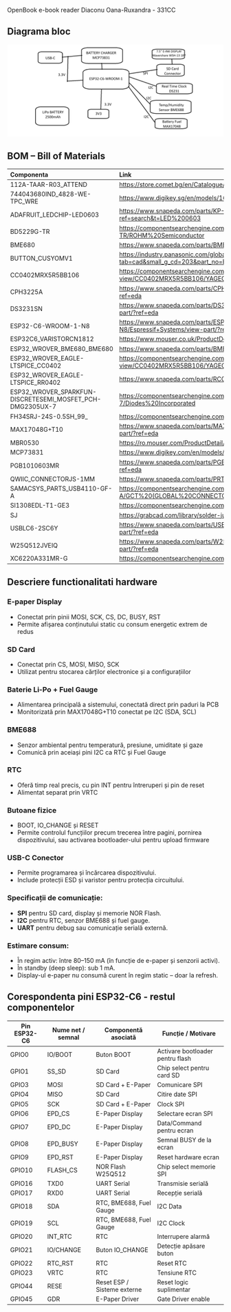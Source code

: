 OpenBook e-book reader
Diaconu Oana-Ruxandra - 331CC

## Diagrama bloc

![image](diagrama_bloc.png)


## BOM – Bill of Materials

| Componenta                                                | Link                                                                                             | Datasheet                                                                                                                              |
|:----------------------------------------------------------|:-------------------------------------------------------------------------------------------------|:---------------------------------------------------------------------------------------------------------------------------------------|
| 112A-TAAR-R03_ATTEND                                      | https://store.comet.bg/en/Catalogue/Product/43497/                                               | https://store.comet.bg/en/Catalogue/Product/43497/                                                                                     |
| 744043680IND_4828-WE-TPC_WRE                              | https://www.digikey.sg/en/models/1638515                                                         | https://www.digikey.sg/en/models/1638515                                                                                               |
| ADAFRUIT_LEDCHIP-LED0603                                  | https://www.snapeda.com/parts/KP-1608SURCK/Kingbright/view-part/?ref=search&t=LED%200603         | https://www.snapeda.com/parts/KP-1608SURCK/Kingbright/datasheet/                                                                       |
| BD5229G-TR                                                | https://componentsearchengine.com/part-view/BD5229G-TR/ROHM%20Semiconductor                      | https://componentsearchengine.com/part-view/BD5229G-TR/ROHM%20Semiconductor                                                            |
| BME680                                                    | https://www.snapeda.com/parts/BME680/Bosch/view-part/?welcome=home                               | https://www.snapeda.com/parts/BME680/Bosch%20Sensortec/datasheet/                                                                      |
| BUTTON_CUSYOMV1                                           | https://industry.panasonic.com/global/en/downloads?tab=cad&small_g_cd=203&part_no=EVQPUJ02K      | https://industry.panasonic.com/global/en/downloads?tab=catalog&small_g_cd=203&part_no=EVQPUJ02K                                        |
| CC0402MRX5R5BB106                                           | https://componentsearchengine.com/part-view/CC0402MRX5R5BB106/YAGEO      | https://componentsearchengine.com/part-view/CC0402MRX5R5BB106/YAGEO                                        |
| CPH3225A                                                  | https://www.snapeda.com/parts/CPH3225A/Seiko+Instruments/view-part/?ref=eda                      | https://www.snapeda.com/parts/CPH3225A/Seiko%20Instruments/datasheet/                                                                  |
| DS3231SN                                                  | https://www.snapeda.com/parts/DS3231SN%23/Analog+Devices/view-part/?ref=eda                      | https://www.snapeda.com/parts/DS3231SN%23/Analog%20Devices/datasheet/                                                                  |
| ESP32-C6-WROOM-1-N8                                       | https://www.snapeda.com/parts/ESP32-C6-WROOM-1-N8/Espressif+Systems/view-part/?ref=eda           | https://www.snapeda.com/parts/ESP32-C6-WROOM-1-N8/Espressif%20Systems/datasheet/                                                       |
| ESP32C6_VARISTORCN1812                                    | https://www.mouser.co.uk/ProductDetail/EPCOS-TDK/B72520T0350K062                                 | https://www.mouser.co.uk/ProductDetail/EPCOS-TDK/B72520T0350K062                                                      |
| ESP32_WROVER_BME680_BME680                                | https://www.snapeda.com/parts/BME680/Bosch/view-part/?welcome=home                               | https://www.snapeda.com/parts/BME680/Bosch%20Sensortec/datasheet/                                                                      |
| ESP32_WROVER_EAGLE-LTSPICE_CC0402                         | https://componentsearchengine.com/part-view/CC0402MRX5R5BB106/YAGEO                              | https://componentsearchengine.com/Datasheets/2/CC0402MRX5R5BB106.pdf                                                                   |
| ESP32_WROVER_EAGLE-LTSPICE_RR0402                         | https://www.snapeda.com/parts/RC0402FR-07226RL/Yageo/view-part/                                  | https://www.snapeda.com/parts/RC0402FR-07226RL/Yageo/datasheet/                                                                        |
| ESP32_WROVER_SPARKFUN-DISCRETESEMI_MOSFET_PCH-DMG2305UX-7 | https://componentsearchengine.com/part-view/DMG2305UX-7/Diodes%20Incorporated                    | https://componentsearchengine.com/part-view/DMG2305UX-7/Diodes%20Incorporated                                                                                |
| FH34SRJ-24S-0.5SH_99_                                     | https://componentsearchengine.com/part-view/XC6220A331MR-G/Torex                                 |  https://componentsearchengine.com/part-view/XC6220A331MR-G/Torex                                                                           |
| MAX17048G+T10                                             | https://www.snapeda.com/parts/MAX17048G+T10/Analog+Devices/view-part/?ref=eda                    | https://www.snapeda.com/parts/MAX17048G+T10/Analog%20Devices/datasheet/                                                                |
| MBR0530                                                   | https://ro.mouser.com/ProductDetail/KYOCERA-AVX/SD0805S020S1R0                                   | https://ro.mouser.com/datasheet/2/40/schottky-3165252.pdf                                                                              |
| MCP73831                                                  | https://www.digikey.com/en/models/1874108                                                        | https://www.digikey.com/en/models/1874108 |
| PGB1010603MR                                              | https://www.snapeda.com/parts/PGB1010603MR/Littelfuse/view-part/?ref=eda                         | https://www.snapeda.com/parts/PGB1010603MR/Littelfuse%20Inc./datasheet/                                                                |
| QWIIC_CONNECTORJS-1MM                                     | https://www.snapeda.com/parts/PRT-14417/SparkFun/view-part/                                      | https://www.snapeda.com/parts/PRT-14417/SparkFun%20Electronics/datasheet/                                                              |
| SAMACSYS_PARTS_USB4110-GF-A                               | https://componentsearchengine.com/part-view/USB4110-GF-A/GCT%20(GLOBAL%20CONNECTOR%20TECHNOLOGY) | https://componentsearchengine.com/part-view/USB4110-GF-A/GCT%20(GLOBAL%20CONNECTOR%20TECHNOLOGY)                                                                                              |
| SI1308EDL-T1-GE3                                          | https://componentsearchengine.com/part-view/SI1308EDL-T1-GE3/Vishay                              | https://componentsearchengine.com/Datasheets/1/SI1308EDL-T1-GE3.pdf                                                                    |
| SJ                                                        | https://grabcad.com/library/solder-jumpers-1                                                     | https://grabcad.com/library/solder-jumpers-1                                                                                           |
| USBLC6-2SC6Y                                              | https://www.snapeda.com/parts/USBLC6-2SC6Y/STMicroelectronics/view-part/?ref=eda                 | https://www.snapeda.com/parts/USBLC6-2SC6Y/STMicroelectronics/datasheet/                                                               |
| W25Q512JVEIQ                                              | https://www.snapeda.com/parts/W25Q512JVEIQ/Winbond+Electronics/view-part/?ref=eda                | https://www.snapeda.com/parts/W25Q512JVEIQ/Winbond%20Electronics/datasheet/                                                            |
| XC6220A331MR-G                                            | https://componentsearchengine.com/part-view/XC6220A331MR-G/Torex                                 | https://componentsearchengine.com/part-view/XC6220A331MR-G/Torex                                                                           |



## Descriere functionalitati hardware


###  **E-paper Display**
  - Conectat prin pinii MOSI, SCK, CS, DC, BUSY, RST
  - Permite afișarea conținutului static cu consum energetic extrem de redus
  
###  **SD Card**
  - Conectat prin CS, MOSI, MISO, SCK
  - Utilizat pentru stocarea cărților electronice și a configurațiilor

###  **Baterie Li-Po + Fuel Gauge**
  - Alimentarea principală a sistemului, conectată direct prin paduri la PCB
  - Monitorizată prin MAX17048G+T10 conectat pe I2C (SDA, SCL)

###  **BME688**
  - Senzor ambiental pentru temperatură, presiune, umiditate și gaze
  - Comunică prin aceiași pini I2C ca RTC și Fuel Gauge

###  **RTC** 
  - Oferă timp real precis, cu pin INT pentru întreruperi și pin de reset 
  - Alimentat separat prin VRTC

###  **Butoane fizice**
  - BOOT, IO_CHANGE și RESET
  - Permite controlul funcțiilor precum trecerea între pagini, pornirea dispozitivului, sau activarea bootloader-ului pentru upload firmware

###  **USB-C Conector**
  - Permite programarea și încărcarea dispozitivului.
  - Include protecții ESD și varistor pentru protecția circuitului.



### Specificații de comunicație:

- **SPI** pentru SD card, display și memorie NOR Flash.
- **I2C** pentru RTC, senzor BME688 și fuel gauge.
- **UART** pentru debug sau comunicație serială externă.


### Estimare consum:

- În regim activ: între 80–150 mA (în funcție de e-paper și senzorii activi).
- În standby (deep sleep): sub 1 mA.
- Display-ul e-paper nu consumă curent în regim static – doar la refresh.







## Corespondenta pini ESP32-C6 - restul componentelor

| Pin ESP32-C6 | Nume net / semnal     | Componentă asociată        | Funcție / Motivare                                  |
|--------------|------------------------|-----------------------------|-----------------------------------------------------|
| GPIO0        | IO/BOOT                | Buton BOOT                  | Activare bootloader pentru flash                    |
| GPIO1        | SS_SD                  | SD Card                     | Chip select pentru card SD                          |
| GPIO3        | MOSI                   | SD Card + E-Paper           | Comunicare SPI                                      |
| GPIO4        | MISO                   | SD Card                     | Citire date SPI                                     |
| GPIO5        | SCK                    | SD Card + E-Paper           | Clock SPI                                           |
| GPIO6        | EPD_CS                 | E-Paper Display             | Selectare ecran SPI                                 |
| GPIO7        | EPD_DC                 | E-Paper Display             | Data/Command pentru ecran                           |
| GPIO8        | EPD_BUSY               | E-Paper Display             | Semnal BUSY de la ecran                             |
| GPIO9        | EPD_RST                | E-Paper Display             | Reset hardware ecran                                |
| GPIO10       | FLASH_CS               | NOR Flash W25Q512           | Chip select memorie SPI                             |
| GPIO16       | TXD0                   | UART Serial                 | Transmisie serială                                  |
| GPIO17       | RXD0                   | UART Serial                 | Recepție serială                                    |
| GPIO18       | SDA                    | RTC, BME688, Fuel Gauge     | I2C Data                                            |
| GPIO19       | SCL                    | RTC, BME688, Fuel Gauge     | I2C Clock                                           |
| GPIO20       | INT_RTC                | RTC                         | Interrupere alarmă                                  |
| GPIO21       | IO/CHANGE              | Buton IO_CHANGE             | Detecție apăsare buton                              |
| GPIO22       | RTC_RST                | RTC                         | Reset RTC                                           |
| GPIO23       | VRTC                   | RTC                         | Tensiune RTC                                        |
| GPIO44       | RESE                   | Reset ESP / Sisteme externe | Reset logic suplimentar                             |
| GPIO45       | GDR                    | E-Paper Driver              | Gate Driver enable                                  |

